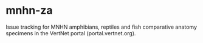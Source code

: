 # mnhn-za
Issue tracking for MNHN amphibians, reptiles and fish comparative anatomy specimens in the VertNet portal (portal.vertnet.org).
